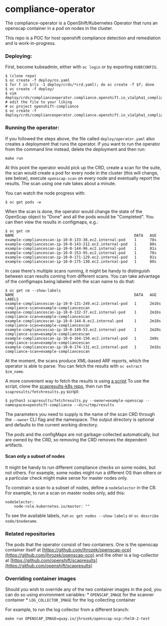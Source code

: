 # compliance-operator

The compliance-operator is a OpenShift/Kubernetes Operator that runs an
openscap container in a pod on nodes in the cluster.

This repo is a POC for host openshift compliance detection and remediation
and is work-in-progress.

### Deploying:
First, become kubeadmin, either with `oc login` or by exporting `KUBECONFIG`.
```
$ (clone repo)
$ oc create -f deploy/ns.yaml
$ for f in $(ls -1 deploy/crds/*crd.yaml); do oc create -f $f; done
$ oc create -f deploy/
$ vim deploy/crds/complianceoperator.compliance.openshift.io_v1alpha1_compliancesuite_cr.yaml
# edit the file to your liking
# oc project openshift-compliance
$ oc create -f deploy/crds/complianceoperator.compliance.openshift.io_v1alpha1_compliancesuite_cr.yaml
```

### Running the operator:
If you followed the steps above, the file called `deploy/operator.yaml`
also creates a deployment that runs the operator. If you want to run
the operator from the command line instead, delete the deployment and then
run:

```
make run
```

At this point the operator would pick up the CRD, create a scan for the
suite, the scan would create a pod for every node in the cluster (this will
change, see below), execute `openscap-scan` on every node and eventually
report the results. The scan using one rule takes about a minute.

You can watch the node progress with:
```
$ oc get pods -w
```

When the scan is done, the operator would change the state of the OpenScap
object to "Done" and all the pods would be "Completed". You can then view
the results in configmaps, e.g.:
```
$ oc get cm
NAME                                                      DATA   AGE
example-compliancescan-ip-10-0-133-38.ec2.internal-pod    1      78s
example-compliancescan-ip-10-0-143-212.ec2.internal-pod   1      80s
example-compliancescan-ip-10-0-144-96.ec2.internal-pod    1      81s
example-compliancescan-ip-10-0-153-95.ec2.internal-pod    1      78s
example-compliancescan-ip-10-0-171-129.ec2.internal-pod   1      81s
example-compliancescan-ip-10-0-175-130.ec2.internal-pod   1      80s
```

In case there's multiple scans running, it might be handy to distinguish
between scan results coming from different scans. You can take advantage
of the configmaps being labeled with the scan name to do that:
```
$ oc get cm --show-labels
NAME                                                      DATA   AGE     LABELS
example-compliancescan-ip-10-0-131-249.ec2.internal-pod   1      2m16s   compliance-scan=example-compliancescan
example-compliancescan-ip-10-0-132-37.ec2.internal-pod    1      2m16s   compliance-scan=example-compliancescan
example-compliancescan-ip-10-0-144-8.ec2.internal-pod     1      2m10s   compliance-scan=example-compliancescan
example-compliancescan-ip-10-0-149-53.ec2.internal-pod    1      2m20s   compliance-scan=example-compliancescan
example-compliancescan-ip-10-0-164-150.ec2.internal-pod   1      2m9s    compliance-scan=example-compliancescan
example-compliancescan-ip-10-0-174-131.ec2.internal-pod   1      2m16s   compliance-scan=example-compliancescan
```

At the moment, the scans produce XML-based ARF reports, which the operator
is able to parse. You can fetch the results with `oc extract $cm_name`.

A more convenient way to fetch the results is using
[a script](https://github.com/jhrozek/scapresults-k8s/blob/master/scapresults/fetchresults.py)
To use the script, clone the [scapresults-k8s repo](jhrozek/scapresults-k8s),
then run the `scapresults/fetchresults.py` script:
```
$ python3 scapresults/fetchresults.py --owner=example-openscap --namespace=openshift-compliance --dir=/tmp/results
```
The parameters you need to supply is the name of the scan CRD through the
`--owner` CLI flag and the namespace. The output directory is optional and
defaults to the current working directory.

The pods and the configMaps are not garbage-collected automatically, but are owned by the CRD,
so removing the CRD removes the dependent artifacts.

#### Scan only a subset of nodes
It might be handy to run different compliance checks
on some nodes, but not others. For example, some nodes might run a different
OS than others or a particular check might make sense for master
nodes only.

To constrain a scan to a subset of nodes, define a `nodeSelector`
in the CR. For example, to run a scan on master nodes only, add this:
```
nodeSelector:
    node-role.kubernetes.io/master: ""
```

To see the available labels, run `oc get nodes --show-labels` or
`oc describe node/$nodename`.

### Related repositories
The pods that the operator consist of two containers. One is the openscap
container itself at [https://github.com/jhrozek/openscap-ocp](https://github.com/jhrozek/openscap-ocp)
and the other is a log-collector at [https://github.com/openshift/scapresults](https://github.com/openshift/scapresults)

### Overriding container images
Should you wish to override any of the two container images in the pod, you can
do so using environment variables:
    * `OPENSCAP_IMAGE` for the scanner container
    * `LOG_COLLECTOR_IMAGE` for the log collecting container

For example, to run the log collector from a different branch:
```
make run OPENSCAP_IMAGE=quay.io/jhrozek/openscap-ocp:rhel8-2-test
```
